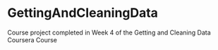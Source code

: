 # GettingAndCleaningData
Course project completed in Week 4 of the Getting and Cleaning Data Coursera Course
